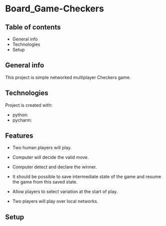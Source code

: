 # Board_Game-Checkers
## Table of contents
* General info
* Technologies
* Setup

## General info

This project is simple networked multiplayer Checkers game.

## Technologies

Project is created with:
 * python:
 * pycharm:
 ## Features
 * Two human players will play.
 * Computer will decide the valid move.
 * Computer  detect and declare the winner.

 * It should be possible to save intermediate state of the game and resume the game from this saved state.
 * Allow players to select variation at the start of play.
* Two players will play over local networks.



## Setup

